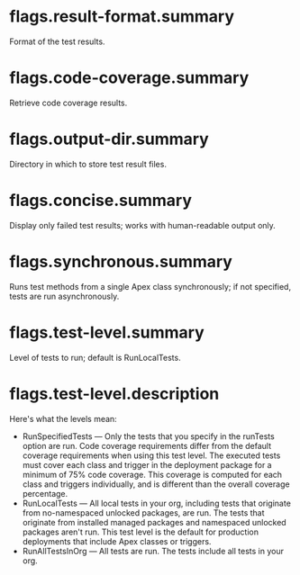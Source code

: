 # flags.result-format.summary

Format of the test results.

# flags.code-coverage.summary

Retrieve code coverage results.

# flags.output-dir.summary

Directory in which to store test result files.

# flags.concise.summary

Display only failed test results; works with human-readable output only.

# flags.synchronous.summary

Runs test methods from a single Apex class synchronously; if not specified, tests are run asynchronously.

# flags.test-level.summary

Level of tests to run; default is RunLocalTests.

# flags.test-level.description

Here's what the levels mean:

- RunSpecifiedTests — Only the tests that you specify in the runTests option are run. Code coverage requirements differ from the default coverage requirements when using this test level. The executed tests must cover each class and trigger in the deployment package for a minimum of 75% code coverage. This coverage is computed for each class and triggers individually, and is different than the overall coverage percentage.
- RunLocalTests — All local tests in your org, including tests that originate from no-namespaced unlocked packages, are run. The tests that originate from installed managed packages and namespaced unlocked packages aren't run. This test level is the default for production deployments that include Apex classes or triggers.
- RunAllTestsInOrg — All tests are run. The tests include all tests in your org.
